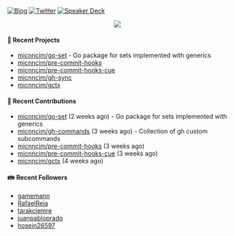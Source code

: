 [![Blog](https://img.shields.io/badge/Blog-0?style=flat-square&logo=gatsby&color=181717&logoColor=white)](https://micnncim.com)
[![Twitter](https://img.shields.io/badge/Twitter-0?style=flat-square&logo=twitter&color=1DA1F2&logoColor=white)](https://twitter.com/micnncim)
[![Speaker Deck](https://img.shields.io/badge/Speaker_Deck-0?style=flat-square&logo=speaker-deck&color=009287&logoColor=white)](https://speakerdeck.com/micnncim)

<p align="center">
<img src="https://github-readme-stats.vercel.app/api?username=micnncim&show_icons=true&count_private=true" />
</p>

#### 🍎 Recent Projects

- [micnncim/go-set](https://github.com/micnncim/go-set) - Go package for sets implemented with generics
- [micnncim/pre-commit-hooks](https://github.com/micnncim/pre-commit-hooks)
- [micnncim/pre-commit-hooks-cue](https://github.com/micnncim/pre-commit-hooks-cue)
- [micnncim/gh-sync](https://github.com/micnncim/gh-sync)
- [micnncim/gctx](https://github.com/micnncim/gctx)

#### 🌱 Recent Contributions

- [micnncim/go-set](https://github.com/micnncim/go-set) (2 weeks ago) - Go package for sets implemented with generics
- [micnncim/gh-commands](https://github.com/micnncim/gh-commands) (3 weeks ago) - Collection of gh custom subcommands
- [micnncim/pre-commit-hooks](https://github.com/micnncim/pre-commit-hooks) (3 weeks ago)
- [micnncim/pre-commit-hooks-cue](https://github.com/micnncim/pre-commit-hooks-cue) (3 weeks ago)
- [micnncim/gctx](https://github.com/micnncim/gctx) (4 weeks ago)

#### 👪  Recent Followers

- [gamemann](https://github.com/gamemann)
- [RafaelReia](https://github.com/RafaelReia)
- [tarakciemre](https://github.com/tarakciemre)
- [juanpabloprado](https://github.com/juanpabloprado)
- [hosein26597](https://github.com/hosein26597)
